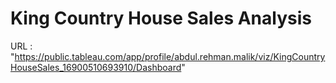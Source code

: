 # King Country House Sales Analysis

URL : "https://public.tableau.com/app/profile/abdul.rehman.malik/viz/KingCountryHouseSales_16900510693910/Dashboard"
